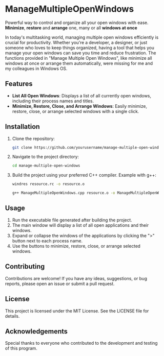 # ManageMultipleOpenWindows
Powerful way to control and organize all your open windows with ease. **Minimize**, **restore** and **arrange** one, many or all **windows at once**

In today's multitasking world, managing multiple open windows efficiently is crucial for productivity. Whether you're a developer, a designer, or just someone who loves to keep things organized, having a tool that helps you manage your open windows can save you time and reduce frustration. The functions provided in "Manage Multiple Open Windows", like minimize all windows at once or arrange them automatically, were missing for me and my colleagues in Windows OS. 

## Features
- **List All Open Windows**: Displays a list of all currently open windows, including their process names and titles.
- **Minimize, Restore, Close, and Arrange Windows**: Easily minimize, restore, close, or arrange selected windows with a single click.

## Installation
1. Clone the repository:
    ```sh
    git clone https://github.com/yourusername/manage-multiple-open-windows.git
    ```
2. Navigate to the project directory:
    ```sh
    cd manage-multiple-open-windows
    ```
3. Build the project using your preferred C++ compiler. Example with g++:
    ```sh
    windres resource.rc -o resource.o
    ```
    ```sh
    g++ ManageMultipleOpenWindows.cpp resource.o -o ManageMultipleOpenWindows -lgdi32 -luser32 -lpsapi -lcomctl32 -static-libgcc -static-libstdc++ -static -mwindows
    ```

## Usage
1. Run the executable file generated after building the project.
2. The main window will display a list of all open applications and their windows.
3. Expand or collapse the windows of the applications by clicking the ">" button next to each process name.
4. Use the buttons to minimize, restore, close, or arrange selected windows.

## Contributing
Contributions are welcome! If you have any ideas, suggestions, or bug reports, please open an issue or submit a pull request.

## License
This project is licensed under the MIT License. See the LICENSE file for details.

## Acknowledgements
Special thanks to everyone who contributed to the development and testing of this program.

